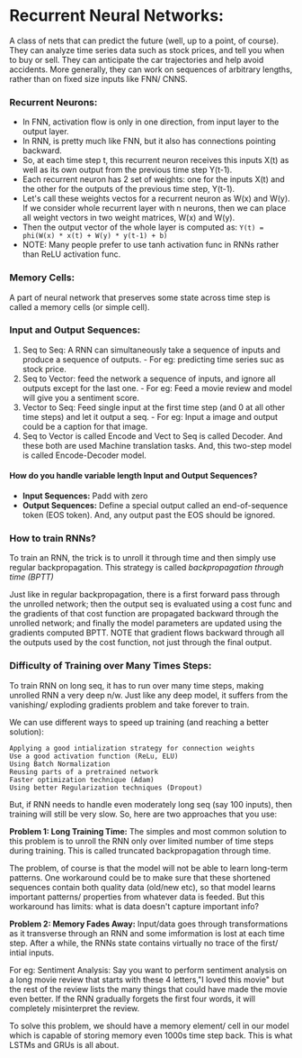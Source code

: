 # Recurrent Neural Networks:

A class of nets that can predict the future (well, up to a point, of course). They can analyze time series data such as stock prices, and tell you when to buy or sell. They can anticipate the car trajectories and help avoid accidents. More generally, they can work on sequences of arbitrary lengths, rather than on fixed size inputs like FNN/ CNNS.

### Recurrent Neurons:
- In FNN, activation flow is only in one direction, from input layer to the output layer.
- In RNN, is pretty much like FNN, but it also has connections pointing backward.
- So, at each time step t, this recurrent neuron receives this inputs X(t) as well as its own output from the previous time step Y(t-1).
- Each recurrent neuron has 2 set of weights: one for the inputs X(t) and the other for the outputs of the previous time step, Y(t-1).
- Let's call these weights vectos for a recurrent neuron as W(x) and W(y). If we consider whole recurrent layer with n neurons, then we can place all weight vectors in two weight matrices, W(x) and W(y). 
- Then the output vector of the whole layer is computed as: `Y(t) = phi(W(x) * x(t) + W(y) * y(t-1) + b)`
- NOTE: Many people prefer to use tanh activation func in RNNs rather than ReLU activation func.

### Memory Cells:
A part of neural network that preserves some state across time step is called a memory cells (or simple cell).

### Input and Output Sequences:
1. Seq to Seq: A RNN can simultaneously take a sequence of inputs and produce a sequence of outputs. 
          - For eg: predicting time series suc as stock price.
2. Seq to Vector: feed the network a sequence of inputs, and ignore all outputs except for the last one. 
             - For eg: Feed a movie review and model will give you a sentiment score.
3. Vector to Seq: Feed single input at the first time step (and 0 at all other time steps) and let it output a seq.
             - For eg: Input a image and output could be a caption for that image.
4. Seq to Vector is called Encode and Vect to Seq is called Decoder. And these both are used Machine translation tasks. And, this two-step model is called Encode-Decoder model.

#### How do you handle variable length Input and Output Sequences?
- **Input Sequences:** Padd with zero
- **Output Sequences:** Define a special output called an end-of-sequence token (EOS token). And, any output past the EOS should be ignored.

### How to train RNNs?
To train an RNN, the trick is to unroll it through time and then simply use regular backpropagation. This strategy is called *backpropagation through time (BPTT)*

Just like in regular backpropagation, there is a first forward pass through the unrolled network; then the output seq is evaluated using a cost func and the gradients of that cost function are propagated backward through the unrolled network; and finally the model parameters are updated using the gradients computed BPTT. NOTE that gradient flows backward through all the outputs used by the cost function, not just through the final output.


### Difficulty of Training over Many Times Steps:
To train RNN on long seq, it has to run over many time steps, making unrolled RNN a very deep n/w. Just like any deep model, it suffers from the vanishing/ exploding gradients problem and take forever to train.

We can use different ways to speed up training (and reaching a better solution):

    Applying a good intialization strategy for connection weights
    Use a good activation function (ReLu, ELU)
    Using Batch Normalization
    Reusing parts of a pretrained network
    Faster optimization technique (Adam)
    Using better Regularization techniques (Dropout)

But, if RNN needs to handle even moderately long seq (say 100 inputs), then training will still be very slow. So, here are two approaches that you use:

**Problem 1: Long Training Time:**
The simples and most common solution to this problem is to unroll the RNN only over limited number of time steps during training. This is called truncated backpropagation through time.

The problem, of course is that the model will not be able to learn long-term patterns. One workaround could be to make sure that these shortened sequences contain both quality data (old/new etc), so that model learns important patterns/ properties from whatever data is feeded. But this workaround has limits: what is data doesn't capture important info?

**Problem 2: Memory Fades Away:**
Input/data goes through transformations as it transverse through an RNN and some imformation is lost at each time step. After a while, the RNNs state contains virtually no trace of the first/ intial inputs.

For eg: Sentiment Analysis: Say you want to perform sentiment analysis on a long movie review that starts with these 4 letters,"I loved this movie" but the rest of the review lists the many things that could have made the movie even better. If the RNN gradually forgets the first four words, it will completely misinterpret the review.

To solve this problem, we should have a memory element/ cell in our model which is capable of storing memory even 1000s time step back. This is what LSTMs and GRUs is all about.















